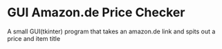 # GUI Amazon.de Price Checker
A small GUI(tkinter) program that takes an amazon.de link and spits out a price and item title
